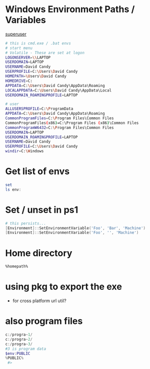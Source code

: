 # Windows Environment Paths / Variables
[superuser](https://superuser.com/questions/1655266/a-complete-list-of-relative-paths-variables-in-windows-explorer-in-widows-1)
```bash
# this is cmd.exe / .bat envs
# start menu
# Volatile - These are set at logon
LOGONSERVER=\\LAPTOP
USERDOMAIN=LAPTOP
USERNAME=David Candy
USERPROFILE=C:\Users\David Candy
HOMEPATH=\Users\David Candy
HOMEDRIVE=C:
APPDATA=C:\Users\David Candy\AppData\Roaming
LOCALAPPDATA=C:\Users\David Candy\AppData\Local
USERDOMAIN_ROAMINGPROFILE=LAPTOP

# user
ALLUSERSPROFILE=C:\ProgramData
APPDATA=C:\Users\David Candy\AppData\Roaming
CommonProgramFiles=C:\Program Files\Common Files
CommonProgramFiles(x86)=C:\Program Files (x86)\Common Files
CommonProgramW6432=C:\Program Files\Common Files
USERDOMAIN=LAPTOP
USERDOMAIN_ROAMINGPROFILE=LAPTOP
USERNAME=David Candy
USERPROFILE=C:\Users\David Candy
windir=C:\Windows
```
# Get list of envs
```ps1
set
ls env:


```
# Set / unset in ps1
```ps1
# this persists...
[Environment]::SetEnvironmentVariable('Foo', 'Bar', 'Machine')
[Environment]::SetEnvironmentVariable('Foo', '', 'Machine')
```
# Home directory
```bash
%homepath%

```

# using pkg to export the exe
* for cross platform url util?


# also program files
```powershell
c:/progra~1/
c:/progra~2/
c:/progra~3/
#3 is program data
$env:PUBLIC
%PUBLIC%
 #>
```